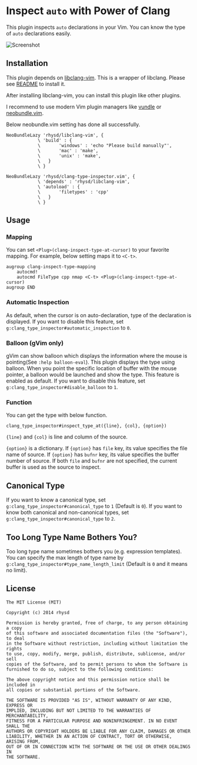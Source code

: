 Inspect `auto` with Power of Clang
==================================

This plugin inspects `auto` declarations in your Vim.  You can know the type of `auto` declarations easily.

![Screenshot](http://gifzo.net/BGqCKUIZ2OA.gif)

## Installation

This plugin depends on [libclang-vim](https://github.com/rhysd/libclang-vim).  This is a wrapper of libclang.  Please see [README](https://github.com/rhysd/libclang-vim/blob/master/README.md) to install it.

After installing libclang-vim, you can install this plugin like other plugins.

I recommend to use modern Vim plugin managers like [vundle](https://github.com/gmarik/vundle) or [neobundle.vim](https://github.com/Shougo/neobundle.vim).

Below neobundle.vim setting has done all successfully.

```vim
NeoBundleLazy 'rhysd/libclang-vim', {
            \ 'build' : {
            \       'windows' : 'echo "Please build manually"',
            \       'mac' : 'make',
            \       'unix' : 'make',
            \   }
            \ }

NeoBundleLazy 'rhysd/clang-type-inspector.vim', {
            \ 'depends' : 'rhysd/libclang-vim',
            \ 'autoload' : {
            \       'filetypes' : 'cpp'
            \   }
            \ }
```

## Usage

### Mapping

You can set `<Plug>(clang-inspect-type-at-cursor)` to your favorite mapping.  For example, below setting maps it to `<C-t>`.

```vim
augroup clang-inspect-type-mapping
    autocmd!
    autocmd FileType cpp nmap <C-t> <Plug>(clang-inspect-type-at-cursor)
augroup END
```

### Automatic Inspection

As default, when the cursor is on auto-declaration, type of the declaration is displayed.
If you want to disable this feature, set `g:clang_type_inspector#automatic_inspection` to `0`.

### Balloon (gVim only)

gVim can show balloon which displays the information where the mouse is pointing(See `:help balloon-eval`).  This plugin displays the type using balloon.  When you point the specific location of buffer with the mouse pointer, a balloon would be launched and show the type.  This feature is enabled as default. If you want to disable this feature, set `g:clang_type_inspector#disable_balloon` to `1`.

### Function

You can get the type with below function.

```
clang_type_inspector#inspect_type_at({line}, {col}, {option})
```

`{line}` and `{col}` is line and column of the source.

`{option}` is a dictionary.  If `{option}` has `file` key,  its value specifies the file name of source.  If `{option}` has `bufnr` key, its value specifies the buffer number of source.  If both `file` and `bufnr` are not specified, the current buffer is used as the source to inspect.

## Canonical Type

If you want to know a canonical type, set `g:clang_type_inspector#canonical_type` to `1` (Default is `0`).  If you want to know both canonical and non-canonical types, set `g:clang_type_inspector#canonical_type` to `2`.

## Too Long Type Name Bothers You?

Too long type name sometimes bothers you (e.g. expression templates).  You can specify the max length of type name by `g:clang_type_inspector#type_name_length_limit` (Default is `0` and it means no limit).

## License

    The MIT License (MIT)

    Copyright (c) 2014 rhysd

    Permission is hereby granted, free of charge, to any person obtaining a copy
    of this software and associated documentation files (the "Software"), to deal
    in the Software without restriction, including without limitation the rights
    to use, copy, modify, merge, publish, distribute, sublicense, and/or sell
    copies of the Software, and to permit persons to whom the Software is
    furnished to do so, subject to the following conditions:

    The above copyright notice and this permission notice shall be included in
    all copies or substantial portions of the Software.

    THE SOFTWARE IS PROVIDED "AS IS", WITHOUT WARRANTY OF ANY KIND, EXPRESS OR
    IMPLIED, INCLUDING BUT NOT LIMITED TO THE WARRANTIES OF MERCHANTABILITY,
    FITNESS FOR A PARTICULAR PURPOSE AND NONINFRINGEMENT. IN NO EVENT SHALL THE
    AUTHORS OR COPYRIGHT HOLDERS BE LIABLE FOR ANY CLAIM, DAMAGES OR OTHER
    LIABILITY, WHETHER IN AN ACTION OF CONTRACT, TORT OR OTHERWISE, ARISING FROM,
    OUT OF OR IN CONNECTION WITH THE SOFTWARE OR THE USE OR OTHER DEALINGS IN
    THE SOFTWARE.

